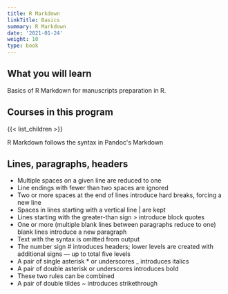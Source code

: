 ```yaml
---
title: R Markdown
linkTitle: Basics
summary: R Markdown
date: '2021-01-24'
weight: 10
type: book
---
```



## What you will learn

Basics of R Markdown for manuscripts preparation in R.

## Courses in this program

{{< list_children >}}

R Markdown follows the syntax in Pandoc's Markdown

## Lines, paragraphs, headers

* Multiple spaces on a given line are reduced to one
* Line endings with fewer than two spaces are ignored
* Two or more spaces at the end of lines introduce hard breaks, forcing a new line
* Spaces in lines starting with a vertical line | are kept
* Lines starting with the greater-than sign > introduce block quotes
* One or more (multiple blank lines between paragraphs reduce to one) blank lines introduce a new paragraph
* Text with the syntax <!--comments --> is omitted from output
* The number sign # introduces headers; lower levels are created with additional signs — up to total five levels
* A pair of single asterisk * or underscores _ introduces italics
* A pair of double asterisk or underscores introduces bold
* These two rules can be combined
* A pair of double tildes ~ introduces strikethrough





